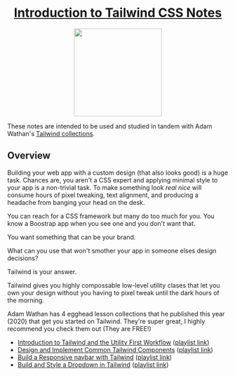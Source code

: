 <h1 align="center"><a href="https://egghead.io/instructors/adam-wathan">Introduction to Tailwind CSS Notes</a></h1>

<p align="center"><img src="https://d2eip9sf3oo6c2.cloudfront.net/tags/images/000/001/215/thumb/tailwind.png" width="200"></p>

These notes are intended to be used and studied in tandem with Adam Wathan's [Tailwind collections](https://egghead.io/instructors/adam-wathan).

## Overview

Building your web app with a custom design (that also looks good) is a huge task. Chances are, you aren't a CSS expert and applying minimal style to your app is a non-trivial task. To make something look _real nice_ will consume hours of pixel tweaking, text alignment, and producing a headache from banging your head on the desk.

You can reach for a CSS framework but many do too much for you. You know a Boostrap app when you see one and you don't want that. 

You want something that can be your brand.

What can you use that won't smother your app in someone elses design decisions?

Tailwind is your answer.

Tailwind gives you highly compossable low-level utility clases that let you own your design without you having to pixel tweak until the dark hours of the morning.

Adam Wathan has 4 egghead lesson collections that he published this year (2020) that get you started on Tailwind. They're super great, I highly recommend you check them out (They are FREE!)

- [Introduction to Tailwind and the Utility First Workflow](https://github.com/zacjones93/introduction-to-tailwind-community-notes/blob/master/01-introduction-to-tailwind-and-the-utility-first-workflow.md) ([playlist link](https://egghead.io/playlists/introduction-to-tailwind-and-the-utility-first-workflow-0b697b10))
- [Design and Implement Common Tailwind Components](https://github.com/zacjones93/introduction-to-tailwind-community-notes/blob/master/02-design-and-implement-common-tailwind-components.md) ([playlist link](https://egghead.io/playlists/design-and-implement-common-tailwind-components-8fbb9b19))
- [Build a Responsive navbar with Tailwind](https://github.com/zacjones93/introduction-to-tailwind-community-notes/blob/master/03-build-a-responsive-navbar-with-tailwind.md) ([playlist link](https://egghead.io/playlists/build-a-responsive-navbar-with-tailwind-4d328a35))
- [Build and Style a Dropdown in Tailwind](https://github.com/zacjones93/introduction-to-tailwind-community-notes/blob/master/04-build-and-style-a-dropdown-in-tailwind.md) ([playlist link](https://egghead.io/playlists/build-and-style-a-dropdown-in-tailwind-7f34fead))
